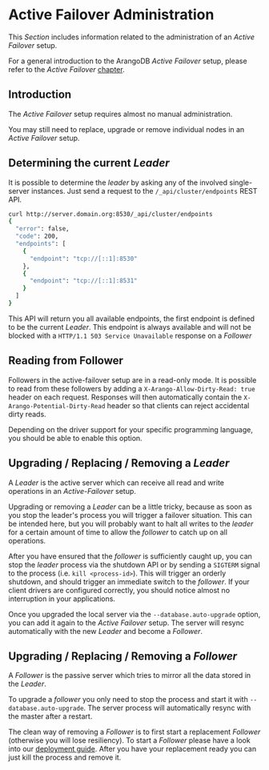 Active Failover Administration
==============================

This _Section_ includes information related to the administration of an _Active Failover_
setup.

For a general introduction to the ArangoDB _Active Failover_ setup, please refer
to the _Active Failover_ [chapter](../../Architecture/DeploymentModes/ActiveFailover/README.md).

Introduction
------------

The _Active Failover_ setup requires almost no manual administration.

You may still need to replace, upgrade or remove individual nodes
in an _Active Failover_ setup.


Determining the current _Leader_
--------------------------------

It is possible to determine the _leader_ by asking any of the involved single-server
instances. Just send a request to the `/_api/cluster/endpoints` REST API.

```bash
curl http://server.domain.org:8530/_api/cluster/endpoints
{
  "error": false,
  "code": 200,
  "endpoints": [
    {
      "endpoint": "tcp://[::1]:8530"
    },
    {
      "endpoint": "tcp://[::1]:8531"
    }
  ]
}
```

This API will return you all available endpoints, the first endpoint is defined to
be the current _Leader_. This endpoint is always available and will not be blocked
with a `HTTP/1.1 503 Service Unavailable` response on a _Follower_

Reading from Follower
---------------------

Followers in the active-failover setup are in a read-only mode. It is possible to read from these
followers by adding a `X-Arango-Allow-Dirty-Read: true` header on each request. Responses will then automatically
contain the `X-Arango-Potential-Dirty-Read` header so that clients can reject accidental dirty reads.

Depending on the driver support for your specific programming language, you should be able to enable this option.

Upgrading / Replacing / Removing a _Leader_
-------------------------------------------

A _Leader_ is the active server which can receive all read and write operations
in an _Active-Failover_ setup.

Upgrading or removing a _Leader_ can be a little tricky, because as soon as you
stop the leader's process you will trigger a failover situation. This can be intended
here, but you will probably want to halt all writes to the _leader_ for a certain
amount of time to allow the _follower_ to catch up on all operations.

After you have ensured that the _follower_ is sufficiently caught up, you can 
stop the _leader_ process via the shutdown API or by sending a `SIGTERM` signal
to the process (i.e. `kill <process-id>`). This will trigger an orderly shutdown,
and should trigger an immediate switch to the _follower_. If your client drivers
are configured correctly, you should notice almost no interruption in your
applications.

Once you upgraded the local server via the `--database.auto-upgrade` option,
you can add it again to the _Active Failover_ setup. The server will resync automatically
with the new _Leader_ and become a _Follower_.

Upgrading / Replacing / Removing a _Follower_
---------------------------------------------

A _Follower_ is the passive server which tries to mirror all the data stored in
the _Leader_.

To upgrade a _follower_ you only need to stop the process and start it
with `--database.auto-upgrade`. The server process will automatically resync
with the master after a restart.

The clean way of removing a _Follower_ is to first start a replacement _Follower_
(otherwise you will lose resiliency). To start a _Follower_ please have a look
into our [deployment guide](../../Deployment/ActiveFailover/README.md).
After you have your replacement ready you can just kill the process and remove it.
